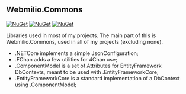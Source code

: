 ## Webmilio.Commons
[![NuGet](https://img.shields.io/nuget/v/Webmilio.Commons.svg?maxAge=2592000?style=plastic&label=.Commons)](https://www.nuget.org/packages/Webmilio.Commons)
[![NuGet](https://img.shields.io/nuget/v/Webmilio.Commons.ComponentModel.DataAnnotations.svg?maxAge=2592000?style=plastic&label=.ComponentModel.DataAnnotations)](https://www.nuget.org/packages/Webmilio.Commons.ComponentModel)
[![NuGet](https://img.shields.io/nuget/v/Webmilio.Commons.EntityFrameworkCore.svg?maxAge=2592000?style=plastic&label=.EntityFrameworkCore)](https://www.nuget.org/packages/Webmilio.Commons.EntityFrameworkCore)

Libraries used in most of my projects. 
The main part of this is Webmilio.Commons, used in all of my projects (excluding none).

* .NETCore implements a simple JsonConfiguration;
* .FChan adds a few utilities for 4Chan use;
* .ComponentModel is a set of Attributes for EntityFramework DbContexts, meant to be used with .EntityFrameworkCore;
* .EntityFrameworkCore is a standard implementation of a DbContext using .ComponentModel;
